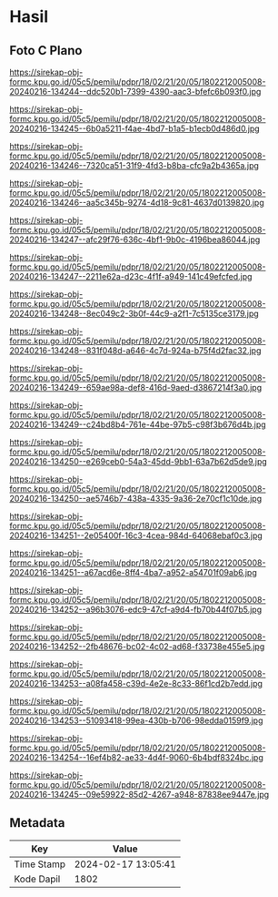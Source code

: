 # Hasil

## Foto C Plano

https://sirekap-obj-formc.kpu.go.id/05c5/pemilu/pdpr/18/02/21/20/05/1802212005008-20240216-134244--ddc520b1-7399-4390-aac3-bfefc6b093f0.jpg

https://sirekap-obj-formc.kpu.go.id/05c5/pemilu/pdpr/18/02/21/20/05/1802212005008-20240216-134245--6b0a5211-f4ae-4bd7-b1a5-b1ecb0d486d0.jpg

https://sirekap-obj-formc.kpu.go.id/05c5/pemilu/pdpr/18/02/21/20/05/1802212005008-20240216-134246--7320ca51-31f9-4fd3-b8ba-cfc9a2b4365a.jpg

https://sirekap-obj-formc.kpu.go.id/05c5/pemilu/pdpr/18/02/21/20/05/1802212005008-20240216-134246--aa5c345b-9274-4d18-9c81-4637d0139820.jpg

https://sirekap-obj-formc.kpu.go.id/05c5/pemilu/pdpr/18/02/21/20/05/1802212005008-20240216-134247--afc29f76-636c-4bf1-9b0c-4196bea86044.jpg

https://sirekap-obj-formc.kpu.go.id/05c5/pemilu/pdpr/18/02/21/20/05/1802212005008-20240216-134247--2211e62a-d23c-4f1f-a949-141c49efcfed.jpg

https://sirekap-obj-formc.kpu.go.id/05c5/pemilu/pdpr/18/02/21/20/05/1802212005008-20240216-134248--8ec049c2-3b0f-44c9-a2f1-7c5135ce3179.jpg

https://sirekap-obj-formc.kpu.go.id/05c5/pemilu/pdpr/18/02/21/20/05/1802212005008-20240216-134248--831f048d-a646-4c7d-924a-b75f4d2fac32.jpg

https://sirekap-obj-formc.kpu.go.id/05c5/pemilu/pdpr/18/02/21/20/05/1802212005008-20240216-134249--659ae98a-def8-416d-9aed-d3867214f3a0.jpg

https://sirekap-obj-formc.kpu.go.id/05c5/pemilu/pdpr/18/02/21/20/05/1802212005008-20240216-134249--c24bd8b4-761e-44be-97b5-c98f3b676d4b.jpg

https://sirekap-obj-formc.kpu.go.id/05c5/pemilu/pdpr/18/02/21/20/05/1802212005008-20240216-134250--e269ceb0-54a3-45dd-9bb1-63a7b62d5de9.jpg

https://sirekap-obj-formc.kpu.go.id/05c5/pemilu/pdpr/18/02/21/20/05/1802212005008-20240216-134250--ae5746b7-438a-4335-9a36-2e70cf1c10de.jpg

https://sirekap-obj-formc.kpu.go.id/05c5/pemilu/pdpr/18/02/21/20/05/1802212005008-20240216-134251--2e05400f-16c3-4cea-984d-64068ebaf0c3.jpg

https://sirekap-obj-formc.kpu.go.id/05c5/pemilu/pdpr/18/02/21/20/05/1802212005008-20240216-134251--a67acd6e-8ff4-4ba7-a952-a54701f09ab6.jpg

https://sirekap-obj-formc.kpu.go.id/05c5/pemilu/pdpr/18/02/21/20/05/1802212005008-20240216-134252--a96b3076-edc9-47cf-a9d4-fb70b44f07b5.jpg

https://sirekap-obj-formc.kpu.go.id/05c5/pemilu/pdpr/18/02/21/20/05/1802212005008-20240216-134252--2fb48676-bc02-4c02-ad68-f33738e455e5.jpg

https://sirekap-obj-formc.kpu.go.id/05c5/pemilu/pdpr/18/02/21/20/05/1802212005008-20240216-134253--a08fa458-c39d-4e2e-8c33-86f1cd2b7edd.jpg

https://sirekap-obj-formc.kpu.go.id/05c5/pemilu/pdpr/18/02/21/20/05/1802212005008-20240216-134253--51093418-99ea-430b-b706-98edda0159f9.jpg

https://sirekap-obj-formc.kpu.go.id/05c5/pemilu/pdpr/18/02/21/20/05/1802212005008-20240216-134254--16ef4b82-ae33-4d4f-9060-6b4bdf8324bc.jpg

https://sirekap-obj-formc.kpu.go.id/05c5/pemilu/pdpr/18/02/21/20/05/1802212005008-20240216-134245--09e59922-85d2-4267-a948-87838ee9447e.jpg


## Metadata

| Key        | Value               |
| ---------- | ------------------- |
| Time Stamp | 2024-02-17 13:05:41 |
| Kode Dapil | 1802                |



